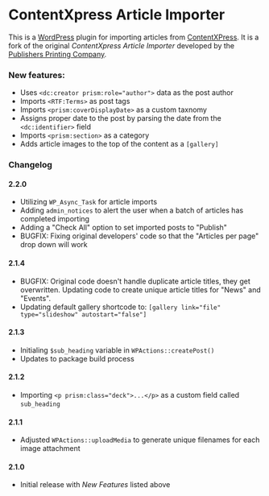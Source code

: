 # ContentXpress Article Importer

This is a [WordPress](https://wordpress.org) plugin for importing articles from [ContentXPress](http://www.pubpress.com/services/pubpress-solutions/contentxpress). It is a fork of the original *ContentXpress Article Importer* developed by the [Publishers Printing Company](http://www.pubpress.com/).

### New features:

- Uses `<dc:creator prism:role="author">` data as the post author
- Imports `<RTF:Terms>` as post tags
- Imports `<prism:coverDisplayDate>` as a custom taxnomy
- Assigns proper date to the post by parsing the date from the `<dc:identifier>` field
- Imports `<prism:section>` as a category
- Adds article images to the top of the content as a `[gallery]`

### Changelog

#### 2.2.0

- Utilizing `WP_Async_Task` for article imports
- Adding `admin_notices` to alert the user when a batch of articles has completed importing
- Adding a "Check All" option to set imported posts to "Publish"
- BUGFIX: Fixing original developers' code so that the "Articles per page" drop down will work

#### 2.1.4

- BUGFIX: Original code doesn't handle duplicate article titles, they get overwritten. Updating code to create unique article titles for "News" and "Events".
- Updating default gallery shortcode to: `[gallery link="file" type="slideshow" autostart="false"]`

#### 2.1.3

- Initialing `$sub_heading` variable in `WPActions::createPost()`
- Updates to package build process

#### 2.1.2

- Importing `<p prism:class="deck">...</p>` as a custom field called `sub_heading`

#### 2.1.1

- Adjusted `WPActions::uploadMedia` to generate unique filenames for each image attachment

#### 2.1.0

- Initial release with *New Features* listed above




